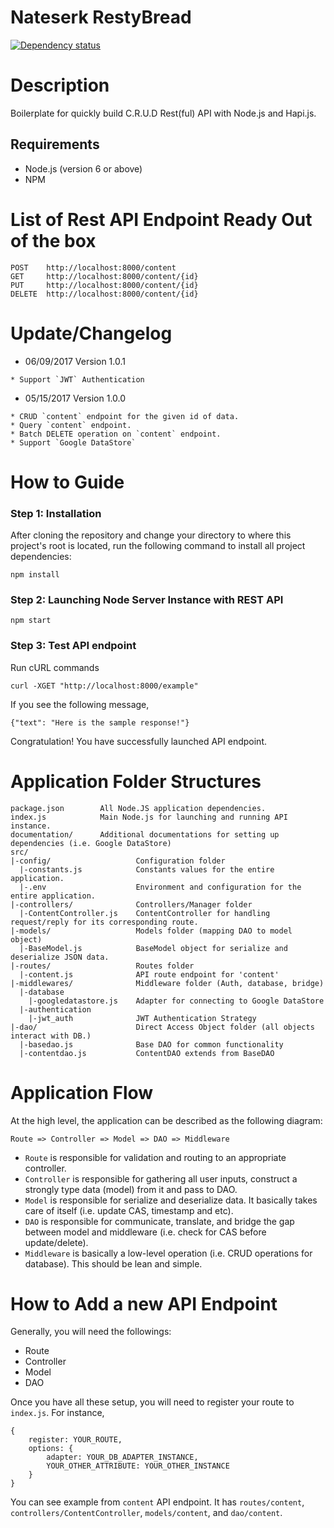 # Nateserk RestyBread

[![Dependency status](https://david-dm.org/boyserk84/nateserk_restybread.svg)](https://david-dm.org/boyserk84/nateserk_restybread)

# Description
Boilerplate for quickly build C.R.U.D Rest(ful) API with Node.js and Hapi.js.

## Requirements
* Node.js (version 6 or above)
* NPM

# List of Rest API Endpoint Ready Out of the box
```
POST    http://localhost:8000/content
GET     http://localhost:8000/content/{id}
PUT     http://localhost:8000/content/{id}
DELETE  http://localhost:8000/content/{id}
```

# Update/Changelog

* 06/09/2017 Version 1.0.1
```
* Support `JWT` Authentication
```

* 05/15/2017 Version 1.0.0
```
* CRUD `content` endpoint for the given id of data.
* Query `content` endpoint.
* Batch DELETE operation on `content` endpoint.
* Support `Google DataStore`
```

# How to Guide
### Step 1: Installation
After cloning the repository and change your directory to where this project's root is located,
run the following command to install all project dependencies:
```
npm install
```

### Step 2: Launching Node Server Instance with REST API
```
npm start
```

### Step 3: Test API endpoint
Run cURL commands
```
curl -XGET "http://localhost:8000/example"
```

If you see the following message,
```
{"text": "Here is the sample response!"}
```

Congratulation! You have successfully launched API endpoint.


# Application Folder Structures

```
package.json        All Node.JS application dependencies.
index.js            Main Node.js for launching and running API instance.
documentation/      Additional documentations for setting up dependencies (i.e. Google DataStore)
src/    
|-config/                   Configuration folder
  |-constants.js            Constants values for the entire application.
  |-.env                    Environment and configuration for the entire application.
|-controllers/              Controllers/Manager folder
  |-ContentController.js    ContentController for handling request/reply for its corresponding route.
|-models/                   Models folder (mapping DAO to model object)
  |-BaseModel.js            BaseModel object for serialize and deserialize JSON data.
|-routes/                   Routes folder
  |-content.js              API route endpoint for 'content'
|-middlewares/              Middleware folder (Auth, database, bridge)
  |-database
    |-googledatastore.js    Adapter for connecting to Google DataStore
  |-authentication
    |-jwt_auth              JWT Authentication Strategy
|-dao/                      Direct Access Object folder (all objects interact with DB.)
  |-basedao.js              Base DAO for common functionality
  |-contentdao.js           ContentDAO extends from BaseDAO
```

# Application Flow
At the high level, the application can be described as the following diagram:
```
Route => Controller => Model => DAO => Middleware
```

* `Route` is responsible for validation and routing to an appropriate controller.
* `Controller` is responsible for gathering all user inputs, construct a strongly type data (model) from it and pass to DAO.
* `Model` is responsible for serialize and deserialize data. It basically takes care of itself (i.e. update CAS, timestamp and etc).
* `DAO` is responsible for communicate, translate, and bridge the gap between model and middleware (i.e. check for CAS before update/delete).
* `Middleware` is basically a low-level operation (i.e. CRUD operations for database). This should be lean and simple.

# How to Add a new API Endpoint
Generally, you will need the followings:
* Route
* Controller
* Model
* DAO

Once you have all these setup, you will need to register your route to `index.js`.
For instance,
```
{
    register: YOUR_ROUTE,
    options: {
        adapter: YOUR_DB_ADAPTER_INSTANCE,
        YOUR_OTHER_ATTRIBUTE: YOUR_OTHER_INSTANCE
    }
}
```

You can see example from `content` API endpoint.
It has `routes/content`, `controllers/ContentController`, `models/content`, and `dao/content`.
